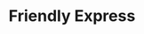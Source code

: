 ---
title: "Friendly Express"
url: /brunswick/friendly-express-us-highway-17-north/
shop: convenience
---